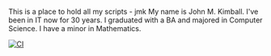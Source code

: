 This is a place to hold all my scripts - jmk
My name is John M. Kimball.  I've been in IT now for 30 years.  I graduated with a BA and majored in Computer Science.  I have a minor in Mathematics.

[![CI](https://github.com/jmkimball42/scripts/actions/workflows/blank.yml/badge.svg)](https://github.com/jmkimball42/scripts/actions/workflows/blank.yml)
